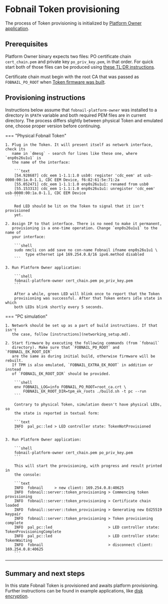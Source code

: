 # Fobnail Token provisioning

The process of Token provisioning is initialized by [Platform Owner
application](/building/#platform-owner).

## Prerequisites

Platform Owner binary expects two files: PO certificate chain `cert_chain.pem`
and private key `po_priv_key.pem`, in that order. For quick start both of those
files can be produced using [these TL;DR
instructions](/keys_and_certificates/#tldr-version).

Certificate chain must begin with the root CA that was passed as
`FOBNAIL_PO_ROOT` when [Token firmware was
built](/building/#environment-variables-common-for-both-targets).

## Provisioning instructions

Instructions below assume that `fobnail-platform-owner` was installed to a
directory in `$PATH` variable and both required PEM files are in current
directory. The process differs slightly between physical Token and emulated one,
choose proper version before continuing.

=== "Physical Fobnail Token"

    1. Plug in the Token. It will present itself as network interface, check its
       name in `dmesg` - search for lines like these one, where `enp0s26u1u1` is
       the name of the interface:

        ```text
        [54.928687] cdc_eem 1-1.1:1.0 usb0: register 'cdc_eem' at usb-0000:00:1a.0-1.1, CDC EEM Device, f6:82:61:5e:71:2a
        [55.052471] cdc_eem 1-1.1:1.0 enp0s26u1u1: renamed from usb0
        [55.153313] cdc_eem 1-1.1:1.0 enp0s26u1u1: unregister 'cdc_eem' usb-0000:00:1a.0-1.1, CDC EEM Device
        ```

        Red LED should be lit on the Token to signal that it isn't provisioned
        yet.

    2. Assign IP to that interface. There is no need to make it permanent,
       provisioning is a one-time operation. Change `enp0s26u1u1` to the name of
       your interface:

        ```shell
        sudo nmcli con add save no con-name Fobnail ifname enp0s26u1u1 \
             type ethernet ip4 169.254.0.8/16 ipv6.method disabled
        ```

    3. Run Platform Owner application:

        ```shell
        fobnail-platform-owner cert_chain.pem po_priv_key.pem
        ```

        After a while, green LED will blink once to report that the Token
        provisioning was successful. After that Token enters idle state in which
        both LEDs blink shortly every 5 seconds.

=== "PC simulation"

    1. Network should be set up as a part of build instructions. If that isn't
       the case, follow [instructions](networking_setup.md).

    2. Start firmware by executing the following commands (from `fobnail`
       directory). Make sure that `FOBNAIL_PO_ROOT` and `FOBNAIL_EK_ROOT_DIR`
       are the same as during initial build, otherwise firmware will be rebuilt.
       If TPM is also emulated, `FOBNAIL_EXTRA_EK_ROOT` in addition or instead
       of `FOBNAIL_EK_ROOT_DIR` should be provided.

        ```shell
        env FOBNAIL_LOG=info FOBNAIL_PO_ROOT=root_ca.crt \
            FOBNAIL_EK_ROOT_DIR=tpm_ek_roots ./build.sh -t pc --run
        ```

        Contrary to physical Token, simulation doesn't have physical LEDs, so
        the state is reported in textual form:

        ```text
        INFO  pal_pc::led > LED controller state: TokenNotProvisioned
        ```

    3. Run Platform Owner application:

        ```shell
        fobnail-platform-owner cert_chain.pem po_priv_key.pem
        ```

        This will start the provisioning, with progress and result printed in
        the console:

        ```text
        INFO  fobnail     > new client: 169.254.0.8:40625
        INFO  fobnail::server::token_provisioning > Commencing token provisioning
        INFO  fobnail::server::token_provisioning > Certificate chain loaded
        INFO  fobnail::server::token_provisioning > Generating new Ed25519 keypair
        INFO  fobnail::server::token_provisioning > Token provisioning complete
        INFO  pal_pc::led                         > LED controller state: TokenProvisioningComplete
        INFO  pal_pc::led                         > LED controller state: TokenWaiting
        INFO  fobnail                             > disconnect client: 169.254.0.8:40625
        ```

---

## Summary and next steps

In this state Fobnail Token is provisioned and awaits platform provisioning.
Further instructions can be found in example applications, like [disk
encryption](/examples/disk_encryption/#guide).
